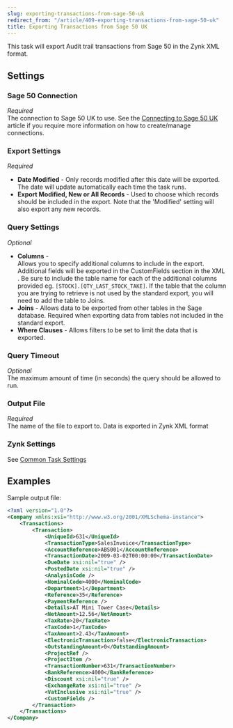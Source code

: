 ```yaml
---
slug: exporting-transactions-from-sage-50-uk
redirect_from: "/article/409-exporting-transactions-from-sage-50-uk"
title: Exporting Transactions from Sage 50 UK
---
```

This task will export Audit trail transactions from Sage 50 in the Zynk XML format.

## Settings
### Sage 50 Connection
_Required_  
The connection to Sage 50 UK to use.  See the [Connecting to Sage 50 UK](connecting-to-sage-50-uk) article if you require more information on how to create/manage connections.

### Export Settings
_Required_  

 * **Date Modified** - Only records modified after this date will be exported. The date will update automatically each time the task runs.
 * **Export Modified, New or All Records** - Used to choose which records should be included in the export. Note that the 'Modified' setting will also export any new records.

### Query Settings
_Optional_  

 * **Columns** - Allows you to specify additional columns to include in the export.  Additional fields will be exported in the CustomFields section in the XML.  Be sure to include the table name for each of the additional columns provided eg. `[STOCK].[QTY_LAST_STOCK_TAKE]`.  If the table that the column you are trying to retrieve is not used by the standard export, you will need to add the table to Joins.
 * **Joins** - Allows data to be exported from other tables in the Sage database. Required when exporting data from tables not included in the standard export.
 * **Where Clauses** - Allows filters to be set to limit the data that is exported.

### Query Timeout
_Optional_  
The maximum amount of time (in seconds) the query should be allowed to run.

### Output File
_Required_  
The name of the file to export to. Data is exported in Zynk XML format

### Zynk Settings
See [Common Task Settings](common-task-settings)

## Examples
Sample output file:

```xml
<?xml version="1.0"?>
<Company xmlns:xsi="http://www.w3.org/2001/XMLSchema-instance">
    <Transactions>
        <Transaction>
            <UniqueId>631</UniqueId>
            <TransactionType>SalesInvoice</TransactionType>
            <AccountReference>ABS001</AccountReference>
            <TransactionDate>2009-03-02T00:00:00</TransactionDate>
            <DueDate xsi:nil="true" />
            <PostedDate xsi:nil="true" />
            <AnalysisCode />
            <NominalCode>4000</NominalCode>
            <Department>1</Department>
            <Reference>35</Reference>
            <PaymentReference />
            <Details>AT Mini Tower Case</Details>
            <NetAmount>12.56</NetAmount>
            <TaxRate>20</TaxRate>
            <TaxCode>1</TaxCode>
            <TaxAmount>2.43</TaxAmount>
            <ElectronicTransaction>false</ElectronicTransaction>
            <OutstandingAmount>0</OutstandingAmount>
            <ProjectRef />
            <ProjectItem />
            <TransactionNumber>631</TransactionNumber>
            <BankReference>4000</BankReference>
            <Discount xsi:nil="true" />
            <ExchangeRate xsi:nil="true" />
            <VatInclusive xsi:nil="true" />
            <CustomFields />
        </Transaction>
    </Transactions>
</Company>
```
